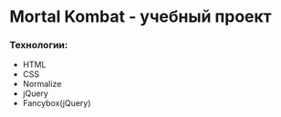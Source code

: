 # Mortal Kombat - учебный проект
### Технологии:
- HTML
- CSS
- Normalize
- jQuery
- Fancybox(jQuery)
